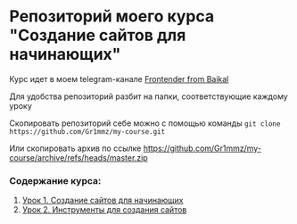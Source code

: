 # Репозиторий моего курса "Создание сайтов для начинающих"


Курс идет в моем telegram-канале [Frontender from Baikal](https://t.me/baikalFront)


Для удобства репозиторий разбит на папки, соответствующие каждому уроку


Скопировать репозиторий себе можно с помощью команды
`git clone https://github.com/Gr1mmz/my-course.git`


Или скопировать архив по ссылке https://github.com/Gr1mmz/my-course/archive/refs/heads/master.zip


### Содержание курса:
1. [Урок 1. Создание сайтов для начинающих](https://telegra.ph/Urok-1-Sozdanie-sajtov-dlya-nachinayushchih-04-20)
2. [Урок 2. Инструменты для создания сайтов](https://telegra.ph/Urok-2-Instrumenty-dlya-sozdaniya-sajtov-04-19)
